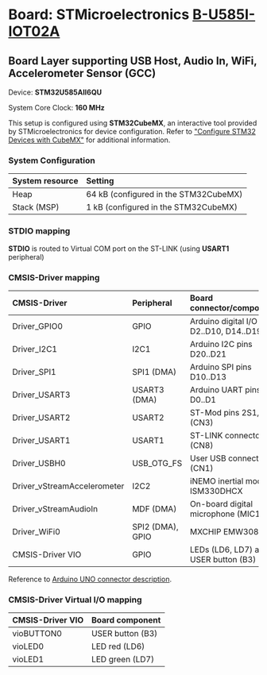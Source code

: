 # Board: STMicroelectronics [B-U585I-IOT02A](https://www.st.com/en/evaluation-tools/b-u585i-iot02a.html)

## Board Layer supporting USB Host, Audio In, WiFi, Accelerometer Sensor (GCC)

Device: **STM32U585AII6QU**

System Core Clock: **160 MHz**

This setup is configured using **STM32CubeMX**, an interactive tool provided by STMicroelectronics for device configuration.
Refer to ["Configure STM32 Devices with CubeMX"](https://open-cmsis-pack.github.io/cmsis-toolbox/CubeMX/) for additional information.

### System Configuration

| System resource       | Setting
|:----------------------|:--------------------------------------
| Heap                  | 64 kB (configured in the STM32CubeMX)
| Stack (MSP)           |  1 kB (configured in the STM32CubeMX)

### STDIO mapping

**STDIO** is routed to Virtual COM port on the ST-LINK (using **USART1** peripheral)

### CMSIS-Driver mapping

| CMSIS-Driver                | Peripheral            | Board connector/component                     | Connection
|:----------------------------|:----------------------|:----------------------------------------------|:------------------------------
| Driver_GPIO0                | GPIO                  | Arduino digital I/O pins D2..D10, D14..D19    | ARDUINO_UNO_D2..D10, D14..D19
| Driver_I2C1                 | I2C1                  | Arduino I2C pins D20..D21                     | ARDUINO_UNO_I2C
| Driver_SPI1                 | SPI1 (DMA)            | Arduino SPI pins D10..D13                     | ARDUINO_UNO_SPI
| Driver_USART3               | USART3 (DMA)          | Arduino UART pins D0..D1                      | ARDUINO_UNO_UART
| Driver_USART2               | USART2                | ST-Mod pins 2S1, 3S1 (CN3)                    | CMSIS_USART
| Driver_USART1               | USART1                | ST-LINK connector (CN8)                       | STDIN, STDOUT, STDERR
| Driver_USBH0                | USB_OTG_FS            | User USB connector (CN1)                      | CMSIS_USB_Host
| Driver_vStreamAccelerometer | I2C2                  | iNEMO inertial module ISM330DHCX              | CMSIS_VSTREAM_ACCELEROMETER
| Driver_vStreamAudioIn       | MDF (DMA)             | On-board digital microphone (MIC1)            | CMSIS_VSTREAM_AUDIO_IN
| Driver_WiFi0                | SPI2 (DMA), GPIO      | MXCHIP EMW3080                                | CMSIS_WiFi
| CMSIS-Driver VIO            | GPIO                  | LEDs (LD6, LD7) and USER button (B3)          | CMSIS_VIO

Reference to [Arduino UNO connector description](https://open-cmsis-pack.github.io/cmsis-toolbox/ReferenceApplications/#arduino-shield).

### CMSIS-Driver Virtual I/O mapping

| CMSIS-Driver VIO      | Board component
|:----------------------|:--------------------------------------
| vioBUTTON0            | USER button (B3)
| vioLED0               | LED red     (LD6)
| vioLED1               | LED green   (LD7)
